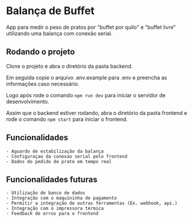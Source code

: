 # Balança de Buffet

App para medir o peso de pratos por "buffet por quilo" e "buffet livre" utilizando uma balança com conexão serial.

## Rodando o projeto

Clone o projeto e abra o diretório da pasta backend.

Em seguida copie o arquivo .env.example para .env e preencha as informações caso necessário.

Logo após rode o comando ```npm run dev``` para iniciar o servidor de desenvolvimento.

Assim que o backend estiver rodando, abra o diretório da pasta frontend e rode o comando ```npm start``` para iniciar o frontend.

## Funcionalidades
    - Aguardo de estabilização da balança
    - Configuraçao da conexao serial pelo frontend
    - Dados do pedido do prato em tempo real

## Funcionalidades futuras
    - Utilização de banco de dados
    - Integração com o maquininha de pagamento
    - Permitir a integração de outras ferramentas (Ex. webhook, api.)
    - Integração com o impressora térmica
    - Feedback de erros para o frontend
